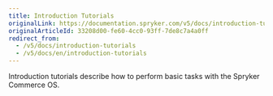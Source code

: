 ```yaml
---
title: Introduction Tutorials
originalLink: https://documentation.spryker.com/v5/docs/introduction-tutorials
originalArticleId: 33208d00-fe60-4cc0-93ff-7de8c7a4a0ff
redirect_from:
  - /v5/docs/introduction-tutorials
  - /v5/docs/en/introduction-tutorials
---
```


Introduction tutorials describe how to perform basic tasks with the Spryker Commerce OS.
